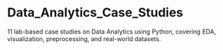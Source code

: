 # Data_Analytics_Case_Studies
11 lab-based case studies on Data Analytics using Python, covering EDA, visualization, preprocessing, and real-world datasets.
